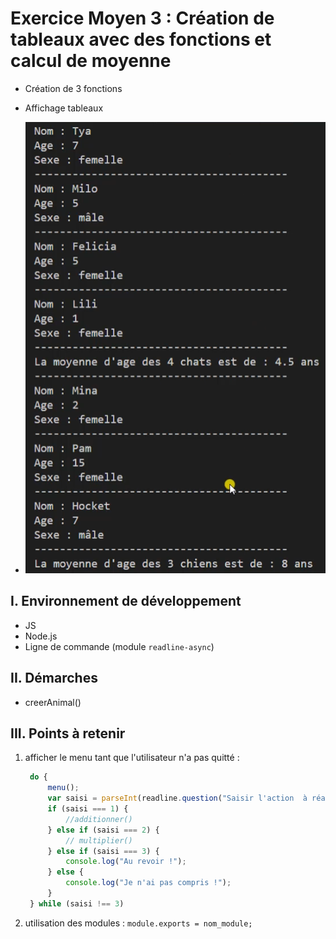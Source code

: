 # Exercice Moyen 3 : Création de tableaux avec des fonctions et calcul de moyenne

- Création de 3 fonctions
- Affichage tableaux
  
- ![capture exo3](ex3.png)

## I. Environnement de développement

* JS
* Node.js
* Ligne de commande (module `readline-async`)

## II. Démarches
- creerAnimal()


## III. Points à retenir

1. afficher le menu tant que l'utilisateur n'a pas quitté :
   
   ```js
    do {
        menu();
        var saisi = parseInt(readline.question("Saisir l'action  à réaliser : \n "));
        if (saisi === 1) {
            //additionner()
        } else if (saisi === 2) {
            // multiplier()
        } else if (saisi === 3) {
            console.log("Au revoir !");
        } else {
            console.log("Je n'ai pas compris !");
        }
    } while (saisi !== 3)
   ```
2. utilisation des modules : `module.exports = nom_module;` 